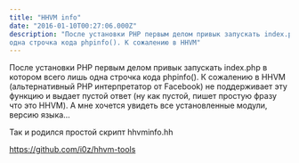 ```yaml
---
title: "HHVM info"
date: "2016-01-10T00:27:06.000Z"
description: "После установки PHP первым делом привык запускать index.php в котором всего лишь
одна строчка кода phpinfo(). К сожалению в HHVM"
---
```


<p>После установки PHP первым делом привык запускать index.php в котором всего лишь одна строчка кода phpinfo(). К сожалению в HHVM (альтернативный PHP интерпретатор от Facebook) не поддерживает эту функцию и выдает пустой ответ (ну как пустой, пишет простую фразу что это HHVM). А мне хочется увидеть все установленные модули, версию языка…</p>
<p>Так и родился простой скрипт hhvminfo.hh</p>
<p><a href="https://github.com/i0z/hhvm-tools">https://github.com/i0z/hhvm-tools</a></p>


